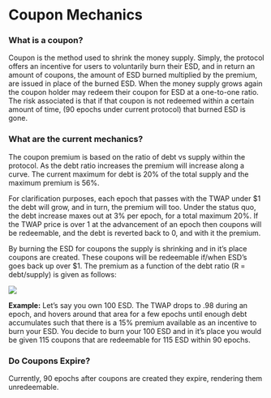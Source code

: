 # Coupon Mechanics

### What is a coupon?

Coupon is the method used to shrink the money supply. Simply, the protocol offers an incentive for users to voluntarily burn their ESD, and in return an amount of coupons, the amount of ESD burned multiplied by the premium, are issued in place of the burned ESD. When the money supply grows again the coupon holder may redeem their coupon for ESD at a one-to-one ratio. The risk associated is that if that coupon is not redeemed within a certain amount of time, (90 epochs under current protocol) that burned ESD is gone.

### What are the current mechanics?

The coupon premium is based on the ratio of debt vs supply within the protocol. As the debt ratio increases the premium will increase along a curve. The current maximum for debt is 20% of the total supply and the maximum premium is 56%.

For clarification purposes, each epoch that passes with the TWAP under $1 the debt will grow, and in turn, the premium will too. Under the status quo, the debt increase maxes out at 3% per epoch, for a total maximum 20%. If the TWAP price is over 1 at the advancement of an epoch then coupons will be redeemable, and the debt is reverted back to 0, and with it the premium.

By burning the ESD for coupons the supply is shrinking and in it’s place coupons are created. These coupons will be redeemable if/when ESD’s goes back up over $1. The premium as a function of the debt ratio (R = debt/supply) is given as follows:

![](/curve-new.png)

**Example:**
Let’s say you own 100 ESD. The TWAP drops to .98 during an epoch, and hovers around that area for a few epochs until enough debt accumulates such that there is a 15% premium available as an incentive to burn your ESD. You decide to burn your 100 ESD and in it’s place you would be given 115 coupons that are redeemable for 115 ESD within 90 epochs.

### Do Coupons Expire?

Currently, 90 epochs after coupons are created they expire, rendering them unredeemable.

